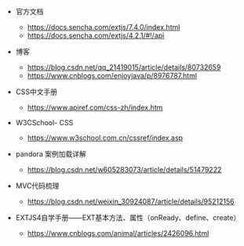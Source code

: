 - 官方文档
	- https://docs.sencha.com/extjs/7.4.0/index.html
	- https://docs.sencha.com/extjs/4.2.1/#!/api

- 博客
	- https://blog.csdn.net/qq_21419015/article/details/80732659
	- https://www.cnblogs.com/enjoyjava/p/8976787.html

- CSS中文手册
	- https://www.apiref.com/css-zh/index.htm
	
- W3CSchool- CSS
	- https://www.w3school.com.cn/cssref/index.asp
	
- pandora 案例加载详解
	- https://blog.csdn.net/w605283073/article/details/51479222
- MVC代码梳理
	- https://blog.csdn.net/weixin_30924087/article/details/95212156
- EXTJS4自学手册——EXT基本方法、属性（onReady、define、create）
	- https://www.cnblogs.com/animal/articles/2426096.html
	
	
	
	
	
	